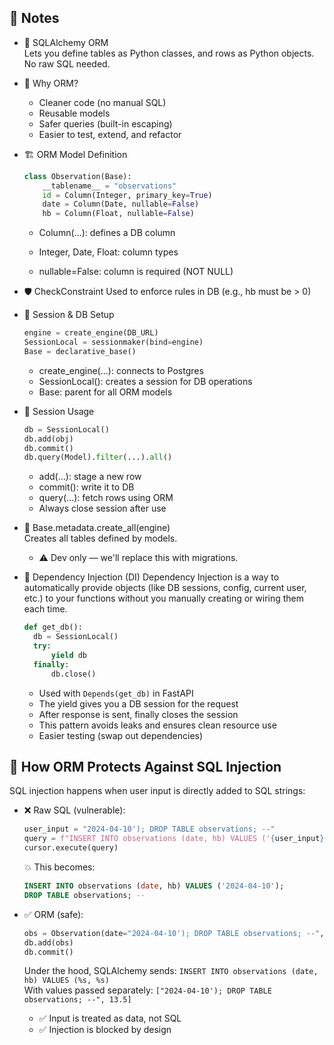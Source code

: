 📝 Notes  
--------

- 🧱 SQLAlchemy ORM  
  Lets you define tables as Python classes, and rows as Python objects.  
  No raw SQL needed.

- 🤝 Why ORM?
  - Cleaner code (no manual SQL)
  -  Reusable models
  - Safer queries (built-in escaping)
  - Easier to test, extend, and refactor

- 🏗️ ORM Model Definition
  ```python
  class Observation(Base):
      __tablename__ = "observations"
      id = Column(Integer, primary_key=True)
      date = Column(Date, nullable=False)
      hb = Column(Float, nullable=False)
  ```
  - Column(...): defines a DB column

  - Integer, Date, Float: column types

  - nullable=False: column is required (NOT NULL)

- 🛡️ CheckConstraint
  Used to enforce rules in DB (e.g., hb must be > 0)

- 🧰 Session & DB Setup

  ```python
  engine = create_engine(DB_URL)
  SessionLocal = sessionmaker(bind=engine)
  Base = declarative_base()
  ```

  - create_engine(...): connects to Postgres
  - SessionLocal(): creates a session for DB operations
  - Base: parent for all ORM models

- 🧪 Session Usage
  ```python
  db = SessionLocal()
  db.add(obj)
  db.commit()
  db.query(Model).filter(...).all()
  ```

  -  add(...): stage a new row
  - commit(): write it to DB
  - query(...): fetch rows using ORM
  - Always close session after use

- 🚦 Base.metadata.create_all(engine)  
  Creates all tables defined by models.
  - ⚠️ Dev only — we'll replace this with migrations.

- 🧬 Dependency Injection (DI) 
  Dependency Injection is a way to automatically provide objects (like DB sessions, config, current user, etc.) to your functions without you manually creating or wiring them each time.

  ```python
  def get_db():
    db = SessionLocal()
    try:
        yield db
    finally:
        db.close()
  ```
  - Used with `Depends(get_db)` in FastAPI
  - The yield gives you a DB session for the request
  - After response is sent, finally closes the session
  - This pattern avoids leaks and ensures clean resource use
  - Easier testing (swap out dependencies)


🔐 How ORM Protects Against SQL Injection  
-----------------------------------------

SQL injection happens when user input is directly added to SQL strings:

- ❌ Raw SQL (vulnerable):
  ```python
  user_input = "2024-04-10'); DROP TABLE observations; --"
  query = f"INSERT INTO observations (date, hb) VALUES ('{user_input}', 13.5);"
  cursor.execute(query)
  ```

  💥 This becomes:

  ```sql
  INSERT INTO observations (date, hb) VALUES ('2024-04-10');   
  DROP TABLE observations; -- 
  ```

- ✅ ORM (safe):


  ```python
  obs = Observation(date="2024-04-10'); DROP TABLE observations; --", hb=13.5)
  db.add(obs)
  db.commit()
  ```

  Under the hood, SQLAlchemy sends: `INSERT INTO observations (date, hb) VALUES (%s, %s)`  
  With values passed separately: `["2024-04-10'); DROP TABLE observations; --", 13.5]`

  - ✅ Input is treated as data, not SQL
  - ✅ Injection is blocked by design